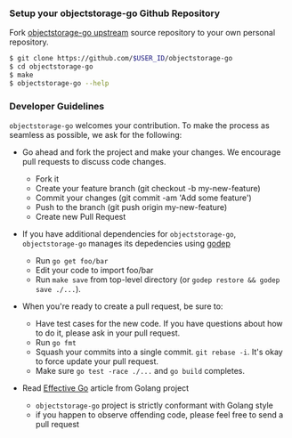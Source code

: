 ### Setup your objectstorage-go Github Repository
Fork [objectstorage-go upstream](https://github.com/minio/objectstorage-go/fork) source repository to your own personal repository.
```sh
$ git clone https://github.com/$USER_ID/objectstorage-go
$ cd objectstorage-go
$ make
$ objectstorage-go --help
```

###  Developer Guidelines

``objectstorage-go`` welcomes your contribution. To make the process as seamless as possible, we ask for the following:

* Go ahead and fork the project and make your changes. We encourage pull requests to discuss code changes.
    - Fork it
    - Create your feature branch (git checkout -b my-new-feature)
    - Commit your changes (git commit -am 'Add some feature')
    - Push to the branch (git push origin my-new-feature)
    - Create new Pull Request

* If you have additional dependencies for ``objectstorage-go``, ``objectstorage-go`` manages its depedencies using [godep](https://github.com/tools/godep)
    - Run `go get foo/bar`
    - Edit your code to import foo/bar
    - Run `make save` from top-level directory (or `godep restore && godep save ./...`).

* When you're ready to create a pull request, be sure to:
    - Have test cases for the new code. If you have questions about how to do it, please ask in your pull request.
    - Run `go fmt`
    - Squash your commits into a single commit. `git rebase -i`. It's okay to force update your pull request.
    - Make sure `go test -race ./...` and `go build` completes.

* Read [Effective Go](https://github.com/golang/go/wiki/CodeReviewComments) article from Golang project
    - `objectstorage-go` project is strictly conformant with Golang style
    - if you happen to observe offending code, please feel free to send a pull request

